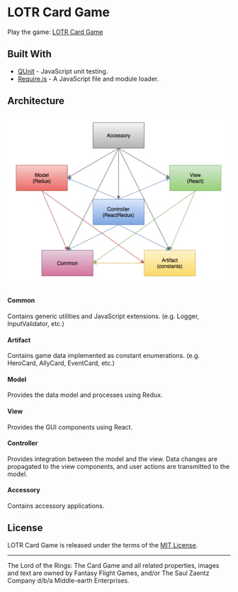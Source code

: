# LOTR Card Game
Play the game: [LOTR Card Game](https://rawgit.com/jmthompson2015/lotr-card-game/master/src/index.html)

## Built With
* [QUnit](https://qunitjs.com/) - JavaScript unit testing.
* [Require.js](http://requirejs.org/) - A JavaScript file and module loader.

## Architecture
![Web Application Diagram](doc/WebApplicationDiagram.png)

#### Common
Contains generic utilities and JavaScript extensions. (e.g. Logger, InputValidator, etc.)

#### Artifact
Contains game data implemented as constant enumerations. (e.g. HeroCard, AllyCard, EventCard, etc.)

#### Model
Provides the data model and processes using Redux.

#### View
Provides the GUI components using React.

#### Controller
Provides integration between the model and the view. Data changes are propagated to the view components, and user actions are transmitted to the model.

#### Accessory
Contains accessory applications.

## License
LOTR Card Game is released under the terms of the [MIT License](https://github.com/jmthompson2015/xwing-miniatures-game/blob/master/LICENSE.txt).

***
The Lord of the Rings: The Card Game and all related properties, images and text are owned by Fantasy Flight Games, and/or The Saul Zaentz Company d/b/a Middle-earth Enterprises.
